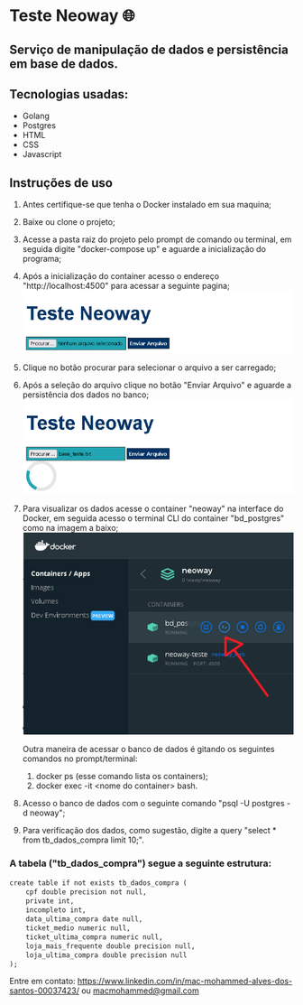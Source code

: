# Teste Neoway :globe_with_meridians:

## Serviço de manipulação de dados e persistência em base de dados.

## Tecnologias usadas:
 * Golang
 * Postgres
 * HTML
 * CSS
 * Javascript

## Instruções de uso

1. Antes certifique-se que tenha o Docker instalado em sua maquina;
2. Baixe ou clone o projeto;
3. Acesse a pasta raiz do projeto pelo prompt de comando ou terminal, em seguida digite "docker-compose up" e aguarde a inicialização do programa;
4. Após a inicialização do container acesso o endereço "http://localhost:4500" para acessar a seguinte pagina;
   ![Neoway](./imgs/neoway.jpeg)
5. Clique no botão procurar para selecionar o arquivo a ser carregado;
6.  Após a seleção do arquivo clique no botão "Enviar Arquivo" e aguarde a persistência dos dados no banco;
   ![Neoway-carregamento](./imgs/carregamento.jpeg)
7. Para visualizar os dados acesse o container "neoway" na interface do Docker, em seguida acesso o terminal CLI do container "bd_postgres" como na imagem a baixo;
   ![acesso-container-docker](./imgs/container.jpeg)
	
	Outra maneira de acessar o banco de dados é gitando os seguintes comandos no prompt/terminal:
	1. docker ps (esse comando lista os containers);
	2. docker exec -it \<nome do container\> bash.

8. Acesso o banco de dados com o seguinte comando "psql -U postgres -d neoway";
9. Para verificação dos dados, como sugestão, digite a query "select * from tb_dados_compra limit 10;".



### A tabela ("tb_dados_compra") segue a seguinte estrutura: 

	create table if not exists tb_dados_compra (
		cpf double precision not null,
		private int,
		incompleto int,
		data_ultima_compra date null,
		ticket_medio numeric null,
		ticket_ultima_compra numeric null,
		loja_mais_frequente double precision null,
		loja_ultima_compra double precision null
	);



Entre em contato: 
	https://www.linkedin.com/in/mac-mohammed-alves-dos-santos-00037423/ ou macmohammed@gmail.com
